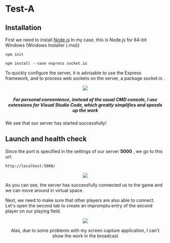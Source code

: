 # Test-A



## Installation

<p>First we need to install <a href="https://nodejs.org/en/download">Node.js</a>
In my case, this is Node.js for 64-bit Windows (Windows Installer (.msi))</p>

```npm init```

```npm install --save express socket.io```

<p>To quickly configure the server, it is advisable to use the Express framework, and to process web sockets on the server, a package socket.io .</p>

<p style="text-align: center"><img src="ReadmeFiles/img_1.png"></p>


##### <p style="text-align: center">For personal convenience, instead of the usual CMD console, I use extensions for Visual Studio Code, which greatly simplifies and speeds up the work</p>


<p>We see that our server has started successfully!</p>

## Launch and health check

Since the port is specified in the settings of our server **5000** , we go to this url:

``` http://localhost:5000/ ```

<p style="text-align: center"><img src="ReadmeFiles/play_1.gif"></p>

As you can see, the server has successfully connected us to the game and we can move around in virtual space.

Next, we need to make sure that other players are also able to connect. 
Let's open the second tab to create an impromptu entry of the second player on our playing field.

<p style="text-align: center"><img src="ReadmeFiles/play_2.gif"></p>


<p style="text-align: center">Alas, due to some problems with my screen capture application, I can't show the work in the broadcast</p>

